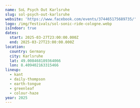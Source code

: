 ```yaml
---
name: SoL Psych Out Karlsruhe
slug: sol-psych-out-karlsruhe
website: 'https://www.facebook.com/events/374465175689735/'
logo: /img/festivals/sol-sonic-ride-cologne.webp
isIndoor: true
dates:
  start: 2025-03-27T23:00:00.000Z
  end: 2025-03-27T23:00:00.000Z
location:
  country: Germany
  city: Karlsruhe
  lat: 49.008468189364066
  lon: 8.409402163315466
lineup:
  - kant
  - daily-thompson
  - earth-tongue
  - greenleaf
  - colour-haze
year: 2025
---
```


